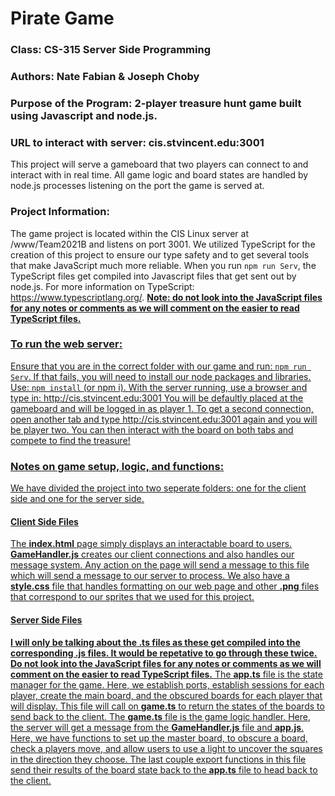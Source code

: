 # Pirate Game
### Class: CS-315 Server Side Programming 
### Authors: Nate Fabian & Joseph Choby 
### Purpose of the Program: 2-player treasure hunt game built using Javascript and node.js. 
### URL to interact with server: cis.stvincent.edu:3001

This project will serve a gameboard that two players can connect to and interact with in real time. All game logic and board states are handled by node.js processes listening on the port the game is served at.

### Project Information: 
The game project is located within the CIS Linux server at /www/Team2021B and listens on port 3001.
We utilized TypeScript for the creation of this project to ensure our type safety and to get several tools that make JavaScript much more reliable. When you run `npm run Serv`, the TypeScript files get compiled into Javascript files that get sent out by node.js. For more information on TypeScript: https://www.typescriptlang.org/. **<u>Note: do not look into the JavaScript files for any notes or comments as we will comment on the easier to read TypeScript files.<u>**

### To run the web server: 
Ensure that you are in the correct folder with our game and run: `npm run Serv`. If that fails, you will need to install our node packages and libraries. Use: `npm install` (or npm i). With the server running, use a browser and type in: http://cis.stvincent.edu:3001 You will be defaultly placed at the gameboard and will be logged in as player 1. To get a second connection, open another tab and type http://cis.stvincent.edu:3001 again and you will be player two. You can then interact with the board on both tabs and compete to find the treasure!

### Notes on game setup, logic, and functions: 
We have divided the project into two seperate folders: one for the client side and one for the server side.

#### Client Side Files
The **index.html** page simply displays an interactable board to users.
**GameHandler.js** creates our client connections and also handles our message system. Any action on the page will send a message to this file which will send a message to our server to process.
We also have a **style.css** file that handles formatting on our web page and other **.png** files that correspond to our sprites that we used for this project.

#### Server Side Files
**I will only be talking about the .ts files as these get compiled into the corresponding .js files. It would be repetative to go through these twice. <u>Do not look into the JavaScript files for any notes or comments as we will comment on the easier to read TypeScript files.<u>**
The **app.ts** file is the state manager for the game. Here, we establish ports, establish sessions for each player, create the main board, and the obscured boards for each player that will display. This file will call on **game.ts** to return the states of the boards to send back to the client.
The **game.ts** file is the game logic handler. Here, the server will get a message from the **GameHandler.js** file and **app.js**. Here, we have functions to set up the master board, to obscure a board, check a players move, and allow users to use a light to uncover the squares in the direction they choose. The last couple export functions in this file send their results of the board state back to the **app.ts** file to head back to the client.